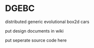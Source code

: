 DGEBC
===
distributed generic evolutional box2d cars

put design documents in wiki

put seperate source code here
